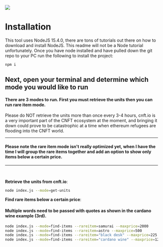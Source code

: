 <img src="https://cardanocity.io/static/media/cardanocity_logo.66fd0067.svg" style="display: flex; margin: auto"/>

# Installation

This tool uses NodeJS 15.4.0, there are tons of tutorials out there on how to download and install NodeJS.
This readme will not be a Node tutorial unfortunately. Once you have node installed and have pulled down the git repo to your PC run the following to install the project:

```bash
npm i
```

## **Next, open your terminal and determine which mode you would like to run**

#### There are 3 modes to run. First you must retrieve the units then you can run rare item mode.

Please do NOT retrieve the units more than once every 3-4 hours, cnft.io is a very important part of the CNFT ecosystem at the moment, and bringing it down could prove to be catastrophic at a time when ethereum refugees are flooding into the CNFT world.

<hr>

#### Please note the rare item mode isn't really optimized yet, when I have the time I will group the rare items together and add an option to show only items below a certain price.

<hr>

<br>

**Retrieve the units from cnft.io**:

```bash
node index.js --mode=get-units
```

**Find rare items below a certain price**:

#### Multiple words need to be passed with quotes as shown in the cardano wine example (3rd).

```bash
node index.js --mode=find-items --rareitem=samurai --maxprice=2000
node index.js --mode=find-items --rareitem=astro --maxprice=500
node index.js --mode=find-items --rareitem="black desk" --maxprice=225
node index.js --mode=find-items --rareitem="cardano wine" --maxprice=120
```
